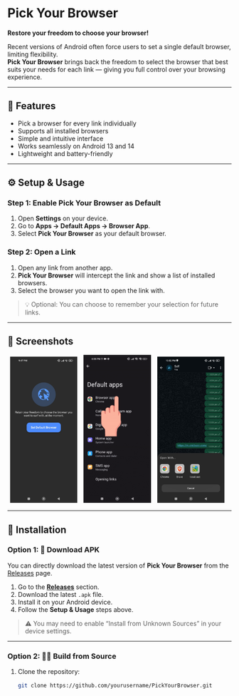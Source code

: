 # Pick Your Browser

**Restore your freedom to choose your browser!**

Recent versions of Android often force users to set a single default browser, limiting flexibility.  
**Pick Your Browser** brings back the freedom to select the browser that best suits your needs for each link — giving you full control over your browsing experience.

---

## 🚀 Features

- Pick a browser for every link individually  
- Supports all installed browsers  
- Simple and intuitive interface  
- Works seamlessly on Android 13 and 14  
- Lightweight and battery-friendly  

---

## ⚙️ Setup & Usage

### Step 1: Enable Pick Your Browser as Default
1. Open **Settings** on your device.  
2. Go to **Apps → Default Apps → Browser App**.  
3. Select **Pick Your Browser** as your default browser.

### Step 2: Open a Link
1. Open any link from another app.  
2. **Pick Your Browser** will intercept the link and show a list of installed browsers.  
3. Select the browser you want to open the link with.  

> 💡 Optional: You can choose to remember your selection for future links.

---

## 📱 Screenshots

<p align="center">
  <img src="assets/appHome.jpg" alt="App Home" width="30%" style="margin-right:10px;"/>
  <img src="assets/appguide.gif" alt="App Guide" width="30%" style="margin-right:10px;"/>
  <img src="assets/appPicker.jpg" alt="App Picker" width="30%" style="margin-right:10px;"/>
</p>

---
## 🧩 Installation

### Option 1: 🔽 Download APK
You can directly download the latest version of **Pick Your Browser** from the [Releases](https://github.com/yourusername/PickYourBrowser/releases) page.

1. Go to the **[Releases](https://github.com/yourusername/PickYourBrowser/releases)** section.  
2. Download the latest `.apk` file.  
3. Install it on your Android device.  
4. Follow the **Setup & Usage** steps above.

> ⚠️ You may need to enable “Install from Unknown Sources” in your device settings.

---

### Option 2: 🧑‍💻 Build from Source

1. Clone the repository:
   ```bash
   git clone https://github.com/yourusername/PickYourBrowser.git

